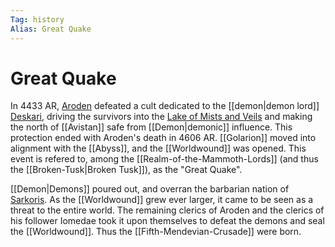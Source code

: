 ```yaml
---
Tag: history
Alias: Great Quake
---
```

# Great Quake
In 4433 AR, [Aroden](https://pathfinderwiki.com/wiki/Aroden "Aroden") defeated a cult dedicated to the [[demon|demon lord]] [Deskari](https://pathfinderwiki.com/wiki/Deskari "Deskari"), driving the survivors into the [Lake of Mists and Veils](https://pathfinderwiki.com/wiki/Lake_of_Mists_and_Veils "Lake of Mists and Veils") and making the north of [[Avistan]] safe from [[Demon|demonic]] influence. This protection ended with Aroden's death in 4606 AR. [[Golarion]] moved into alignment with the [[Abyss]], and the [[Worldwound]] was opened. This event is refered to, among the [[Realm-of-the-Mammoth-Lords]] (and thus the [[Broken-Tusk|Broken Tusk]]), as the "Great Quake". 

[[Demon|Demons]] poured out, and overran the barbarian nation of [Sarkoris](https://pathfinderwiki.com/wiki/Sarkoris "Sarkoris"). As the [[Worldwound]] grew ever larger, it came to be seen as a threat to the entire world. The remaining clerics of Aroden and the clerics of his follower Iomedae took it upon themselves to defeat the demons and seal the [[Worldwound]]. Thus the [[Fifth-Mendevian-Crusade]] were born.